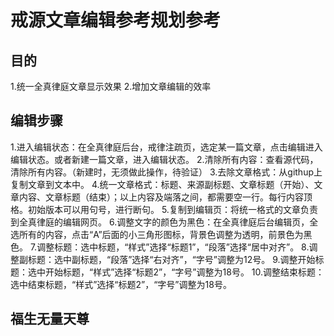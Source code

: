 # 戒源文章编辑参考规划参考

## 目的
1.统一全真律庭文章显示效果
2.增加文章编辑的效率

## 编辑步骤
1.进入编辑状态：在全真律庭后台，戒律注疏页，选定某一篇文章，点击编辑进入编辑状态。或者新建一篇文章，进入编辑状态。
2.清除所有内容：查看源代码，清除所有内容。（新建时，无须做此操作，待验证）
3.去除文章格式：从githup上复制文章到文本中。
4.统一文章格式：标题、来源副标题、文章标题（开始）、文章内容、文章标题（结束）；以上内容及端落之间，都需要空一行。每行内容顶格。初始版本可以用句号，进行断句。
5.复制到编辑页：将统一格式的文章负责到全真律庭的编辑网页。
6.调整文字的颜色为黑色：在全真律庭后台编辑页，全选所有的内容，点击“A”后面的小三角形图标，背景色调整为透明，前景色为黑色。
7.调整标题：选中标题，“样式”选择“标题1”，“段落”选择“居中对齐”。
8.调整副标题：选中副标题，“段落”选择“右对齐”，“字号”调整为12号。
9.调整开始标题：选中开始标题，“样式”选择“标题2”，“字号”调整为18号。
10.调整结束标题：选中结束标题，“样式”选择“标题2”，“字号”调整为18号。

## 福生无量天尊







